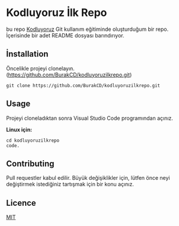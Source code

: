 # Kodluyoruz İlk Repo

bu repo [Kodluyoruz](https://www.kodluyoruz.org) Git kullanım eğitiminde oluşturduğum bir repo. İçerisinde bir adet README dosyası barındırıyor.

## İnstallation

Öncelikle projeyi clonelayın. (https://github.com/BurakCD/kodluyoruzilkrepo.git)

``` git clone https://github.com/BurakCD/kodluyoruzilkrepo.git ```



## Usage

Projeyi cloneladıktan sonra Visual Studio Code programından açınız.

**Linux için:**

``` 
cd kodluyoruzilkrepo 
code.
```

## Contributing

Pull requestler kabul edilir. Büyük değişiklikler için, lütfen önce neyi değiştirmek istediğiniz tartışmak için bir konu açınız.



## Licence

[MIT](https://opensource.org/licenses/MIT)









